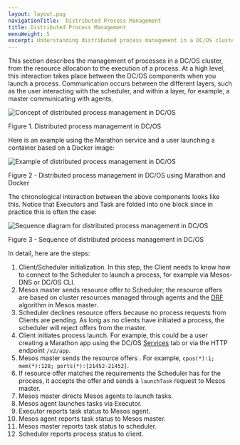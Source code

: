 ```yaml
---
layout: layout.pug
navigationTitle:  Distributed Process Management
title: Distributed Process Management
menuWeight: 5
excerpt: Understanding distributed process management in a DC/OS cluster
---
```



This section describes the management of processes in a DC/OS cluster, from the resource allocation to the execution of a process. At a high level, this interaction takes place between the DC/OS components when you launch a process. Communication occurs between the different layers, such as the user interacting with the scheduler, and within a layer, for example, a master communicating with agents.

![Concept of distributed process management in DC/OS](/mesosphere/dcos/2.1/img/dcos-architecture-distributed-process-management-concept.png)

Figure 1. Distributed process management in DC/OS

Here is an example using the Marathon service and a user launching a container based on a Docker image:

![Example of distributed process management in DC/OS](/mesosphere/dcos/2.1/img/dcos-architecture-distributed-process-management-example.png)

Figure 2 - Distributed process management in DC/OS using Marathon and Docker

The chronological interaction between the above components looks like this. Notice that Executors and Task are folded into one block since in practice this is often the case:

![Sequence diagram for distributed process management in DC/OS](/mesosphere/dcos/2.1/img/dcos-architecture-distributed-process-management-seq-diagram.png)

Figure 3 - Sequence of distributed process management in DC/OS

In detail, here are the steps:

1. Client/Scheduler initialization. In this step, the Client needs to know how to connect to the Scheduler to launch a process, for example via Mesos-DNS or DC/OS CLI.
1. Mesos master sends resource offer to Scheduler; the resource offers are based on cluster resources managed through agents and the <a href="https://www.cs.berkeley.edu/~alig/papers/drf.pdf">DRF</a> algorithm in Mesos master.
1. Scheduler declines resource offers because no process requests from Clients are pending. As long as no clients have initiated a process, the scheduler will reject offers from the master.
1. Client initiates process launch. For example, this could be a user creating a Marathon app using the DC/OS [Services](/mesosphere/dcos/2.1/gui/services/) tab or via the HTTP endpoint `/v2/app`.
1. Mesos master sends the resource offers . For example, `cpus(*):1; mem(*):128; ports(*):[21452-21452]`.
1. If resource offer matches the requirements the Scheduler has for the process, it accepts the offer and sends a `launchTask` request to Mesos master.
1. Mesos master directs Mesos agents to launch tasks.
1. Mesos agent launches tasks via Executor.
1. Executor reports task status to Mesos agent.
1. Mesos agent reports task status to Mesos master.
1. Mesos master reports task status to scheduler.
1. Scheduler reports process status to client.


[auth]: /mesosphere/dcos/2.1/security/
[components]: /mesosphere/dcos/2.1/overview/architecture/components/
